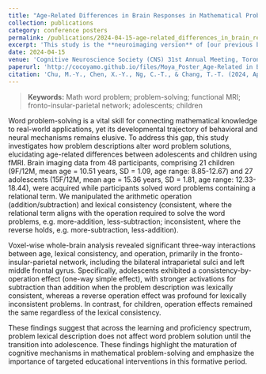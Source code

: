 ```yaml
---
title: "Age-Related Differences in Brain Responses in Mathematical Problem-Solving Among Children and Adolescents"
collection: publications
category: conference posters
permalink: /publications/2024-04-15-age-related_differences_in_brain_responses_in_mathematical_problem-solving_among_children_and_adolescents
excerpt: 'This study is the **neuroimaging version** of [our previous behavioral research](https://cocoyamo.github.io/publications/2022-10-15-development-of-operation-specific-lexical-consistency-effect-in-arithmetic-word-problem-solving). We investigate **age-related differences in brain responses during mathematical problem-solving** between **children and adolescents**. Using fMRI, we found that adolescents show a more complex neural response, with stronger activation in the **fronto-insular-parietal network** when solving problems with lexically consistent descriptions. In contrast, children exhibited consistent brain activity regardless of lexical consistency. These findings suggest that the **maturation of cognitive mechanisms** plays a critical role in how we approach problem-solving as we age, emphasizing the importance of targeted educational interventions during adolescence.'
date: 2024-04-15
venue: 'Cognitive Neuroscience Society (CNS) 31st Annual Meeting, Toronto, Canada'
paperurl: 'http://cocoyamo.github.io/files/Moya_Poster_Age-Related in Brain Respponses_CNS_2024.pdf'
citation: 'Chu, M.-Y., Chen, X.-Y., Ng, C.-T., & Chang, T.-T. (2024, Apr). Age-Related Differences in Brain Responses in Mathematical Problem-Solving Among Children and Adolescents [Poster presentation]. Cognitive Neuroscience Society (CNS) 31st Annual Meeting, Toronto, Canada.'
---
```


> **Keywords:**
> Math word problem; problem-solving; functional MRI; fronto-insular-parietal network; adolescents; children

Word problem-solving is a vital skill for connecting mathematical knowledge to real-world applications, yet its developmental trajectory of behavioral and neural mechanisms remains elusive. To address this gap, this study investigates how problem descriptions alter word problem solutions, elucidating age-related differences between adolescents and children using fMRI. Brain imaging data from 48 participants, comprising 21 children (9F/12M, mean age = 10.51 years, SD = 1.09, age range: 8.85-12.67) and 27 adolescents (15F/12M, mean age = 15.36 years, SD = 1.81, age range: 12.33-18.44), were acquired while participants solved word problems containing a relational term. We manipulated the arithmetic operation (addition/subtraction) and lexical consistency (consistent, where the relational term aligns with the operation required to solve the word problems, e.g. more-addition, less-subtraction; inconsistent, where the reverse holds, e.g. more-subtraction, less-addition). 

Voxel-wise whole-brain analysis revealed significant three-way interactions between age, lexical consistency, and operation, primarily in the fronto-insular-parietal network, including the bilateral intraparietal sulci and left middle frontal gyrus. Specifically, adolescents exhibited a consistency-by-operation effect (one-way simple effect), with stronger activations for subtraction than addition when the problem description was lexically consistent, whereas a reverse operation effect was profound for lexically inconsistent problems. In contrast, for children, operation effects remained the same regardless of the lexical consistency. 

These findings suggest that across the learning and proficiency spectrum, problem lexical description does not affect word problem solution until the transition into adolescence. These findings highlight the maturation of cognitive mechanisms in mathematical problem-solving and emphasize the importance of targeted educational interventions in this formative period.

